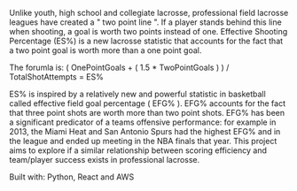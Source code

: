 Unlike youth, high school and collegiate lacrosse, professional field lacrosse leagues have created 
a " two point line ". If a player stands behind this line when shooting, a goal is worth two points 
instead of one. Effective Shooting Percentage (ES%) is a new lacrosse statistic that accounts for the 
fact that a two point goal is worth more than a one point goal. 

The forumla is:
    ( OnePointGoals + ( 1.5 * TwoPointGoals ) ) / TotalShotAttempts   =  ES%
    
ES% is inspired by a relatively new and powerful statistic in basketball called effective field goal 
percentage ( EFG% ). EFG% accounts for the fact that three point shots are worth more than 
two point shots. EFG% has been a significant predicator of a teams offensive performance: for 
example in 2013, the Miami Heat and San Antonio Spurs had the highest EFG% and in the league and 
ended up meeting in the NBA finals that year. This project aims to explore if a similar relationship 
between scoring efficiency and team/player success exists in professional lacrosse. 

Built with: Python, React and AWS
